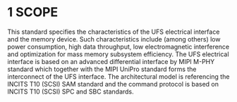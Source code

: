 1 SCOPE
====

This standard specifies the characteristics of the UFS electrical interface and the memory device. Such
characteristics include (among others) low power consumption, high data throughput, low
electromagnetic interference and optimization for mass memory subsystem efficiency. The UFS electrical
interface is based on an advanced differential interface by MIPI M-PHY standard which together with the
MIPI UniPro standard forms the interconnect of the UFS interface. The architectural model is referencing
the INCITS T10 (SCSI) SAM standard and the command protocol is based on INCITS T10 (SCSI) SPC
and SBC standards.